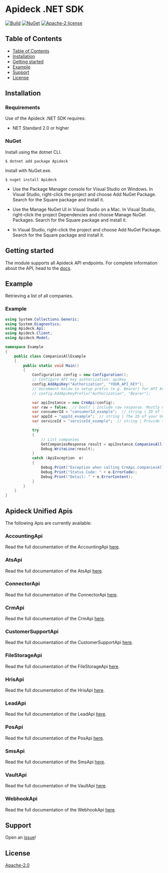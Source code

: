 # Apideck .NET SDK

[![Build](https://github.com/apideck-libraries/dotnet-sdk/actions/workflows/test.yml/badge.svg)](https://github.com/apideck-libraries/dotnet-sdk/actions/workflows/test.yml)
[![NuGet](https://badge.fury.io/nu/Apideck.svg)](https://badge.fury.io/nu/Apideck)
[![Apache-2 license](https://img.shields.io/badge/license-Apache2-brightgreen.svg)](https://www.apache.org/licenses/LICENSE-2.0)

## Table of Contents

- [Table of Contents](#table-of-contents)
- [Installation](#installation)
- [Getting started](#getting-started)
- [Example](#example)
- [Support](#support)
- [License](#license)

## Installation

### Requirements

Use of the Apideck .NET SDK requires:

* NET Standard 2.0 or higher


### NuGet

Install using the dotnet CLI.

```console
$ dotnet add package Apideck
```

Install with NuGet.exe.

```console
$ nuget install Apideck
```

- Use the Package Manager console for Visual Studio on Windows. In Visual Studio, right-click the project and choose Add NuGet Package. Search for the Square package and install it.

- Use the Manage NuGet UI in Visual Studio on a Mac. In Visual Studio, right-click the project Dependencies and choose Manage NuGet Packages. Search for the Square package and install it.

- In Visual Studio, right-click the project and choose Add NuGet Package. Search for the Square package and install it.


## Getting started

The module supports all Apideck API endpoints. For complete information about the API, head
to the [docs][2].


## Example

Retrieving a list of all companies.

### Example
```csharp
using System.Collections.Generic;
using System.Diagnostics;
using Apideck.Api;
using Apideck.Client;
using Apideck.Model;

namespace Example
{
    public class CompaniesAllExample
    {
        public static void Main()
        {
            Configuration config = new Configuration();
            // Configure API key authorization: apiKey
            config.AddApiKey("Authorization", "YOUR_API_KEY");
            // Uncomment below to setup prefix (e.g. Bearer) for API key, if needed
            // config.AddApiKeyPrefix("Authorization", "Bearer");

            var apiInstance = new CrmApi(config);
            var raw = false;  // bool? | Include raw response. Mostly used for debugging purposes (optional)  (default to false)
            var consumerId = "consumerId_example";  // string | ID of the consumer which you want to get or push data from (optional)
            var appId = "appId_example";  // string | The ID of your Unify application (optional)
            var serviceId = "serviceId_example";  // string | Provide the service id you want to call (e.g., pipedrive). [See the full list in the connector section.](#section/Connectors) Only needed when a consumer has activated multiple integrations for a Unified API. (optional)

            try
            {
                // List companies
                GetCompaniesResponse result = apiInstance.CompaniesAll(raw, consumerId, appId, serviceId);
                Debug.WriteLine(result);
            }
            catch (ApiException  e)
            {
                Debug.Print("Exception when calling CrmApi.CompaniesAll: " + e.Message );
                Debug.Print("Status Code: " + e.ErrorCode);
                Debug.Print("Detail: " + e.ErrorContent);
            }
        }
    }
}
```

<a name="documentation-for-api-endpoints"></a>
## Apideck Unified Apis

The following Apis are currently available:

### AccountingApi

Read the full documentation of the AccountingApi [here](./src/gen/docs/AccountingApi.md).

### AtsApi

Read the full documentation of the AtsApi [here](./src/gen/docs/AtsApi.md).

### ConnectorApi

Read the full documentation of the ConnectorApi [here](./src/gen/docs/ConnectorApi.md).

### CrmApi

Read the full documentation of the CrmApi [here](./src/gen/docs/CrmApi.md).

### CustomerSupportApi

Read the full documentation of the CustomerSupportApi [here](./src/gen/docs/CustomerSupportApi.md).

### FileStorageApi

Read the full documentation of the FileStorageApi [here](./src/gen/docs/FileStorageApi.md).

### HrisApi

Read the full documentation of the HrisApi [here](./src/gen/docs/HrisApi.md).

### LeadApi

Read the full documentation of the LeadApi [here](./src/gen/docs/LeadApi.md).

### PosApi

Read the full documentation of the PosApi [here](./src/gen/docs/PosApi.md).

### SmsApi

Read the full documentation of the SmsApi [here](./src/gen/docs/SmsApi.md).

### VaultApi

Read the full documentation of the VaultApi [here](./src/gen/docs/VaultApi.md).

### WebhookApi

Read the full documentation of the WebhookApi [here](./src/gen/docs/WebhookApi.md).


## Support

Open an [issue][3]!

## License

[Apache-2.0][4]

[1]: https://apideck.com
[2]: https://developers.apideck.com/
[3]: https://github.com/apideck-libraries/dotnet-sdk/issues/new
[4]: https://github.com/apideck-libraries/dotnet-sdk/blob/master/LICENSE
